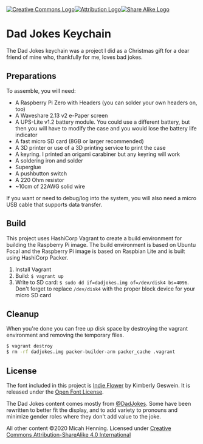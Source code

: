 [![Creative Commons Logo][CC]![Attribution Logo][BY]![Share Alike Logo][SA]][License]

Dad Jokes Keychain
========================================

The Dad Jokes keychain was a project I did as a Christmas gift for a dear friend of mine
who, thankfully for me, loves bad jokes.

## Preparations

To assemble, you will need:
* A Raspberry Pi Zero with Headers (you can solder your own headers on, too)
* A Waveshare 2.13 v2 e-Paper screen
* A UPS-Lite v1.2 battery module.  You could use a different battery, but then you will
  have to modify the case and you would lose the battery life indicator
* A fast micro SD card (8GB or larger recommended)
* A 3D printer or use of a 3D printing service to print the case
* A keyring. I printed an origami carabiner but any keyring will work
* A soldering iron and solder
* Superglue
* A pushbutton switch
* A 220 Ohm resistor
* ~10cm of 22AWG solid wire

If you want or need to debug/log into the system, you will also need a micro USB cable that
supports data transfer.

## Build

This project uses HashiCorp Vagrant to create a build environment for building the Raspberry
Pi image.  The build environment is based on Ubuntu Focal and the Raspberry Pi image is based
on Raspbian Lite and is built using HashiCorp Packer.

1. Install Vagrant
2. Build: `$ vagrant up`
3. Write to SD card: `$ sudo dd if=dadjokes.img of=/dev/disk4 bs=4096`.  Don't forget to
   replace `/dev/disk4` with the proper block device for your micro SD card

## Cleanup

When you're done you can free up disk space by destroying the vagrant environment and removing
the temporary files.

```bash
$ vagrant destroy
$ rm -rf dadjokes.img packer-builder-arm packer_cache .vagrant
```

## License

The font included in this project is [Indie Flower][Font] by Kimberly Geswein. It is released
under the [Open Font License][OFL].

The Dad Jokes content comes mostly from [@DadJokes][Jokes]. Some have been rewritten to better
fit the display, and to add variety to pronouns and minimize gender roles where they don't add
value to the joke.

All other content &copy;2020 Micah Henning. Licensed under
[Creative Commons Attribution-ShareAlike 4.0 International][License]

[License]: https://creativecommons.org/licenses/by-sa/4.0?ref=chooser-v1
[CC]: https://mirrors.creativecommons.org/presskit/icons/cc.svg?ref=chooser-v1 "Creative Commons"
[BY]: https://mirrors.creativecommons.org/presskit/icons/by.svg?ref=chooser-v1 "Attribution Required"
[SA]: https://mirrors.creativecommons.org/presskit/icons/sa.svg?ref=chooser-v1 "Share Alike"
[Jokes]: https://twitter.com/dadjokes "Dad Jokes Twitter Feed"
[Font]: https://fonts.google.com/specimen/Indie+Flower?query=indie#about "Indie Flower"
[OFL]: https://scripts.sil.org/cms/scripts/page.php?site_id=nrsi&id=OFL "Open Font License"
